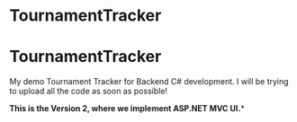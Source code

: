 # TournamentTracker

# TournamentTracker
My demo Tournament Tracker for Backend C# development.
I will be trying to upload all the code as soon as possible!

****This is the Version 2, where we implement ASP.NET MVC UI.*****
